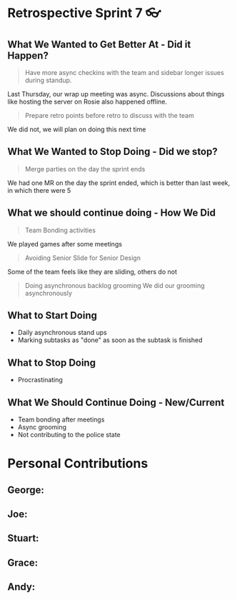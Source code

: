# Retrospective Sprint 7 :eyeglasses: 


## What We Wanted to Get Better At - Did it Happen?

> Have more async checkins with the team and sidebar longer issues during standup.

Last Thursday, our wrap up meeting was async. Discussions about things like hosting the server on Rosie also happened offline. 

> Prepare retro points before retro to discuss with the team

We did not, we will plan on doing this next time

## What We Wanted to Stop Doing - Did we stop?

> Merge parties on the day the sprint ends

We had one MR on the day the sprint ended, which is better than last week, in which there were 5

## What we should continue doing - How We Did

> Team Bonding activities

We played games after some meetings

> Avoiding Senior Slide for Senior Design

Some of the team feels like they are sliding, others do not 

> Doing asynchronous backlog grooming
 We did our grooming asynchronously

## What to Start Doing

* Daily asynchronous stand ups 
* Marking subtasks as "done" as soon as the subtask is finished

## What to Stop Doing

* Procrastinating 

## What We Should Continue Doing - New/Current

* Team bonding after meetings
* Async grooming
* Not contributing to the police state

# Personal Contributions

## George:


## Joe:


## Stuart:


## Grace:


## Andy:

